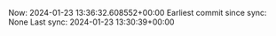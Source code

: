 Now: 2024-01-23 13:36:32.608552+00:00 Earliest commit since sync: None Last sync: 2024-01-23 13:30:39+00:00
